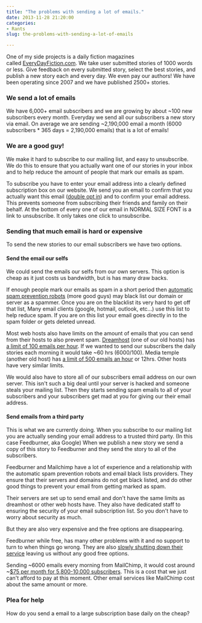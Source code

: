 ```yaml
---
title: "The problems with sending a lot of emails."
date: 2013-11-28 21:20:00
categories:
- Rants
slug: the-problems-with-sending-a-lot-of-emails

---
```


One of my side projects is a daily fiction magazines called <a href="http://www.everydayfiction.com/">EveryDayFiction.com</a>. We take user submitted stories of 1000 words or less. Give feedback on every submitted story, select the best stories, and publish a new story each and every day. We even pay our authors! We have been operating since 2007 and we have published 2500+ stories.
<h3><strong>We send a lot of emails </strong></h3>
We have 6,000+ email subscribers and we are growing by about ~100 new subscribers every month. Everyday we send all our subscribers a new story via email. On average we are sending ~2,190,000 email a month (6000 subscribers * 365 days = 2,190,000 emails) that is a lot of emails!
<h3><strong>We are a good guy!</strong></h3>
We make it hard to subscribe to our mailing list, and easy to unsubscribe. We do this to ensure that you actually want one of our stories in your inbox and to help reduce the amount of people that mark our emails as spam.

To subscribe you have to enter your email address into a clearly defined subscription box on our website. We send you an email to confirm that you actually want this email (<a href="http://kb.mailchimp.com/article/how-does-confirmed-optin-or-double-optin-work">double opt in</a>) and to confirm your email address. This prevents someone from subscribing their friends and family on their behalf. At the bottom of every one of our email in NORMAL SIZE FONT is a link to unsubscribe. It only takes one click to unsubscribe.
<h3><strong>Sending that much email is hard or expensive</strong></h3>
To send the new stories to our email subscribers we have two options.
<h4><strong>Send the email our selfs </strong></h4>
We could send the emails our selfs from our own servers. This option is cheap as it just costs us bandwidth, but is has many draw backs.

If enough people mark our emails as spam in a short period then <a href="http://www.spamhaus.org/">automatic spam prevention robots</a> (more good guys) may black list our domain or server as a spammer. Once you are on the blacklist its very hard to get off that list, Many email clients (google, hotmail, outlook, etc...) use this list to help reduce spam. If you are on this list your email goes directly in to the spam folder or gets deleted unread.

Most web hosts also have limits on the amount of emails that you can send from their hosts to also prevent spam. <a href="https://www.dreamhost.com/">Dreamhost</a> (one of our old hosts) has <a href="http://wiki.dreamhost.com/index.php/Smtp-quota">a limit of 100 emails per hour</a>. If we wanted to send our subscribers the daily stories each morning it would take ~60 hrs (6000/100). Media temple (another old host) has <a href="https://kb.mediatemple.net/questions/66/Outgoing+Email+Limitations#gs">a limit of 500 emails an hour</a> or 12hrs. Other hosts have very similar limits.

We would also have to store all of our subscribers email address on our own server. This isn't such a big deal until your server is hacked and someone steals your mailing list. Then they starts sending spam emails to all of your subscribers and your subscribers get mad at you for giving our their email address.
<h4><strong>Send emails from a third party </strong></h4>
This is what we are currently doing. When you subscribe to our mailing list you are actually sending your email address to a trusted third party. (In this case Feedburner, aka Google) When we publish a new story we send a copy of this story to Feedburner and they send the story to all of the subscribers.

Feedburner and Mailchimp have a lot of experience and a relationship with the automatic spam prevention robots and email black lists providers. They ensure that their servers and domains do not get black listed, and do other good things to prevent your email from getting marked as spam.

Their servers are set up to send email and don't have the same limits as dreamhost or other web hosts have. They also have dedicated staff to ensuring the security of your email subscription list. So you don't have to worry about security as much.

But they are also very expensive and the free options are disappearing.

Feedburner while free, has many other problems with it and no support to turn to when things go wrong. They are also <a href="http://adsenseforfeeds.blogspot.ca/">slowly shutting down their service</a> leaving us without any good free options.

Sending ~6000 emails every morning from MailChimp, it would cost around ~<a href="http://mailchimp.com/pricing/b/growing-business/">$75 per month for 5,800-10,000 subscribers</a>. This is a cost that we just can't afford to pay at this moment. Other email services like MailChimp cost about the same amount or more.
<h3>Plea for help</h3>
How do you send a email to a large subscription base daily on the cheap?
